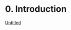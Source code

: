 # 0. Introduction

[Untitled](0%20Introduction%2021ce36f307bb4ecfb11cd42d017fad4a/Untitled%20Database%20aaa9dd9326164292b2bed3cc80b524b7.csv)